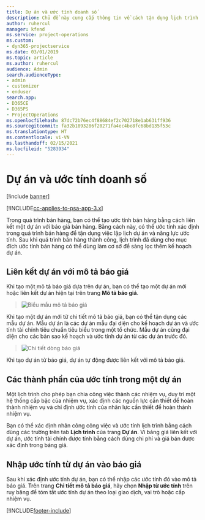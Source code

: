 ```yaml
---
title: Dự án và ước tính doanh số
description: Chủ đề này cung cấp thông tin về cách tận dụng lịch trình và ước tính trong quá trình bán hàng.
author: ruhercul
manager: kfend
ms.service: project-operations
ms.custom:
- dyn365-projectservice
ms.date: 03/01/2019
ms.topic: article
ms.author: ruhercul
audience: Admin
search.audienceType:
- admin
- customizer
- enduser
search.app:
- D365CE
- D365PS
- ProjectOperations
ms.openlocfilehash: 87dc72b76ec4f88684ef2c702718e1ab631ff936
ms.sourcegitcommit: fa32b1893286f20271fa4ec4be8fc68bd135f53c
ms.translationtype: HT
ms.contentlocale: vi-VN
ms.lasthandoff: 02/15/2021
ms.locfileid: "5283934"
---
```

# <a name="sales-estimates-and-projects"></a>Dự án và ước tính doanh số

[!include [banner](../includes/psa-now-project-operations.md)]

[!INCLUDE[cc-applies-to-psa-app-3.x](../includes/cc-applies-to-psa-app-3x.md)]

Trong quá trình bán hàng, bạn có thể tạo ước tính bán hàng bằng cách liên kết một dự án với báo giá bán hàng. Bằng cách này, có thể ước tính xác định trong quá trình bán hàng để tận dụng việc lập lịch dự án và năng lực ước tính. Sau khi quá trình bán hàng thành công, lịch trình đã dùng cho mục đích ước tính bán hàng có thể dùng làm cơ sở để sàng lọc thêm kế hoạch dự án.

## <a name="linking-a-project-to-a-quote-line"></a>Liên kết dự án với mô tả báo giá

Khi tạo một mô tả báo giá dựa trên dự án, bạn có thể tạo một dự án mới hoặc liên kết dự án hiện tại trên trang **Mô tả báo giá**. 

> ![Biểu mẫu mô tả báo giá](media/project-8.png)
 
Khi tạo một dự án mới từ chi tiết mô tả báo giá, bạn có thể tận dụng các mẫu dự án. Mẫu dự án là các dự án mẫu đại diện cho kế hoạch dự án và ước tính tài chính tiêu chuẩn tiêu biểu trong một tổ chức. Mẫu dự án cũng đại diện cho các bản sao kế hoạch và ước tính dự án từ các dự án trước đó.

> ![Chi tiết dòng báo giá](media/project-9.png)
  
Khi tạo dự án từ báo giá, dự án tự động được liên kết với mô tả báo giá.

## <a name="components-of-estimates-in-a-project"></a>Các thành phần của ước tính trong một dự án

Một lịch trình cho phép bạn chia công việc thành các nhiệm vụ, duy trì một hệ thống cấp bậc của nhiệm vụ, xác định các nguồn lực cần thiết để hoàn thành nhiệm vụ và chỉ định ước tính của nhân lực cần thiết để hoàn thành nhiệm vụ.

Bạn có thể xác định nhân công công việc và ước tính lịch trình bằng cách dùng các trường trên tab **Lịch trình** của trang **Dự án**. Vì bảng giá liên kết với dự án, ước tính tài chính được tính bằng cách dùng chi phí và giá bán được xác định trong bảng giá.

## <a name="importing-estimates-from-a-project-into-a-quote"></a>Nhập ước tính từ dự án vào báo giá

Sau khi xác định ước tính dự án, bạn có thể nhập các ước tính đó vào mô tả báo giá. Trên trang **Chi tiết mô tả báo giá**, hãy chọn **Nhập từ ước tính** trên ruy băng để tóm tắt ước tính dự án theo loại giao dịch, vai trò hoặc cấp nhiệm vụ.


[!INCLUDE[footer-include](../includes/footer-banner.md)]